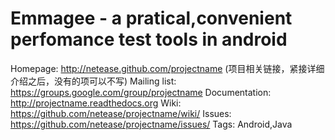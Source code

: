 Emmagee - a pratical,convenient perfomance test tools in android
============================================
Homepage: http://netease.github.com/projectname (项目相关链接，紧接详细介绍之后，没有的项可以不写)
Mailing list: https://groups.google.com/group/projectname
Documentation: http://projectname.readthedocs.org
Wiki: https://github.com/netease/projectname/wiki/
Issues: https://github.com/netease/projectname/issues/
Tags: Android,Java